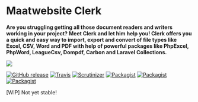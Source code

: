 # Maatwebsite Clerk

**Are you struggling getting all those document readers and writers working in your project? Meet Clerk and let him help you! Clerk offers you a quick and easy way to import, export and convert of file types like Excel, CSV, Word and PDF with help of powerful packages like PhpExcel, PhpWord, LeagueCsv, Dompdf, Carbon and Laravel Collections.**

<img src="https://github.com/Maatwebsite/Clerk/blob/master/banner.jpg"/>

[![GitHub release](https://img.shields.io/github/release/Maatwebsite/Clerk.svg?style=flat)](https://packagist.org/packages/maatwebsite/clerk)
[![Travis](https://img.shields.io/travis/Maatwebsite/Clerk.svg?style=flat)](https://travis-ci.org/Maatwebsite/Clerk)
[![Scrutinizer](https://img.shields.io/scrutinizer/g/Maatwebsite/Clerk.svg?style=flat)](https://github.com/Maatwebsite/Clerk)
[![Packagist](https://img.shields.io/packagist/dd/Maatwebsite/Clerk.svg?style=flat)](https://packagist.org/packages/maatwebsite/clerk)
[![Packagist](https://img.shields.io/packagist/dm/Maatwebsite/Clerk.svg?style=flat)](https://packagist.org/packages/maatwebsite/clerk)
[![Packagist](https://img.shields.io/packagist/dt/Maatwebsite/Clerk.svg?style=flat)](https://packagist.org/packages/maatwebsite/clerk)

[WIP] Not yet stable!
